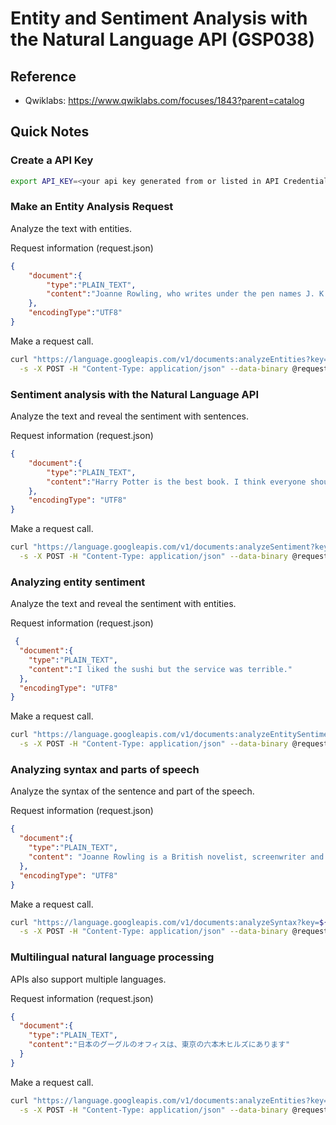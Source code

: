 # Entity and Sentiment Analysis with the Natural Language API (GSP038)



## Reference

* Qwiklabs: https://www.qwiklabs.com/focuses/1843?parent=catalog



## Quick Notes



### Create a API Key

```sh
export API_KEY=<your api key generated from or listed in API Credentials>
```





### Make an Entity Analysis Request

Analyze the text with entities.

Request information (request.json)

```json
{
	"document":{
		"type":"PLAIN_TEXT",
		"content":"Joanne Rowling, who writes under the pen names J. K. Rowling and Robert Galbraith, is a British novelist and screenwriter who wrote the Harry Potter fantasy series."
	},
	"encodingType":"UTF8"
}
```

Make a request call.

```sh
curl "https://language.googleapis.com/v1/documents:analyzeEntities?key=${API_KEY}" \
  -s -X POST -H "Content-Type: application/json" --data-binary @request.json > result.json
```



### Sentiment analysis with the Natural Language API

Analyze the text and reveal the sentiment with sentences.

Request information (request.json)

```json
{
	"document":{
		"type":"PLAIN_TEXT",
		"content":"Harry Potter is the best book. I think everyone should read it."
	},
	"encodingType": "UTF8"
}
```

Make a request call.

```sh
curl "https://language.googleapis.com/v1/documents:analyzeSentiment?key=${API_KEY}" \
  -s -X POST -H "Content-Type: application/json" --data-binary @request.json
```



### Analyzing entity sentiment

Analyze the text and reveal the sentiment with entities.

Request information (request.json)

```json
 {
  "document":{
    "type":"PLAIN_TEXT",
    "content":"I liked the sushi but the service was terrible."
  },
  "encodingType": "UTF8"
}
```

Make a request call.

```sh
curl "https://language.googleapis.com/v1/documents:analyzeEntitySentiment?key=${API_KEY}" \
  -s -X POST -H "Content-Type: application/json" --data-binary @request.json
```



### Analyzing syntax and parts of speech

Analyze the syntax of the sentence and part of the speech.

Request information (request.json)

```json
{
  "document":{
    "type":"PLAIN_TEXT",
    "content": "Joanne Rowling is a British novelist, screenwriter and film producer."
  },
  "encodingType": "UTF8"
}
```

Make a request call.

```sh
curl "https://language.googleapis.com/v1/documents:analyzeSyntax?key=${API_KEY}" \
  -s -X POST -H "Content-Type: application/json" --data-binary @request.json
```



### Multilingual natural language processing

APIs also support multiple languages.

Request information (request.json)

```json
{
  "document":{
    "type":"PLAIN_TEXT",
    "content":"日本のグーグルのオフィスは、東京の六本木ヒルズにあります"
  }
}
```

Make a request call.

```sh
curl "https://language.googleapis.com/v1/documents:analyzeEntities?key=${API_KEY}" \
  -s -X POST -H "Content-Type: application/json" --data-binary @request.json
```






